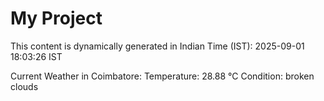 # My Project

This content is dynamically generated in Indian Time (IST): 2025-09-01 18:03:26 IST


Current Weather in Coimbatore:
Temperature: 28.88 °C
Condition: broken clouds

